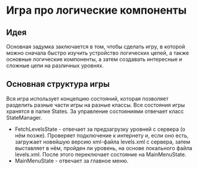 # Игра про логические компоненты

## Идея
Основная задумка заключается в том, чтобы сделать игру, в которой можно сначала быстро изучить устройство логических
цепей, а также основные логические компоненты, а затем создавать интересные и сложные цепи на различных уровнях.

## Основная структура игры
Вся игра использует концепцию состояний, которая позволяет разделить разные части игры на разные классы. Все состояния игры
хранятся в папке States. За управление состояниями отвечает класс StateManager.
 - FetchLevelsState - отвечает за предзагрузку уровней с сервера (о нём позже). Проверяет подключение к интернету и, если оно есть,
    загружает новейшую версию xml-файла levels.xml с сервера, затем выставляет в нём, пройден ли уровень, на основе локального
    файла levels.xml. После этого переключает состояние на MainMenuState.
 - MainMenuState - отвечает за главное меню.